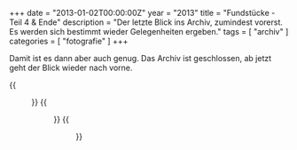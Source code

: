 +++
date = "2013-01-02T00:00:00Z"
year = "2013"
title = "Fundstücke - Teil 4 & Ende"
description = "Der letzte Blick ins Archiv, zumindest vorerst. Es werden sich bestimmt wieder Gelegenheiten ergeben."
tags = [ "archiv" ]
categories = [ "fotografie" ]
+++

Damit ist es dann aber auch genug. Das Archiv ist geschlossen, ab jetzt geht der Blick wieder nach vorne.

{{<figure src="/images/2012/20121208-1029-65.jpg" title="???">}}
{{<figure src="/images/2012/20121208-1052-83.jpg" title="Schwung">}}
{{<figure src="/images/2012/20121208-1101-89.jpg" title="Federbalett">}}
